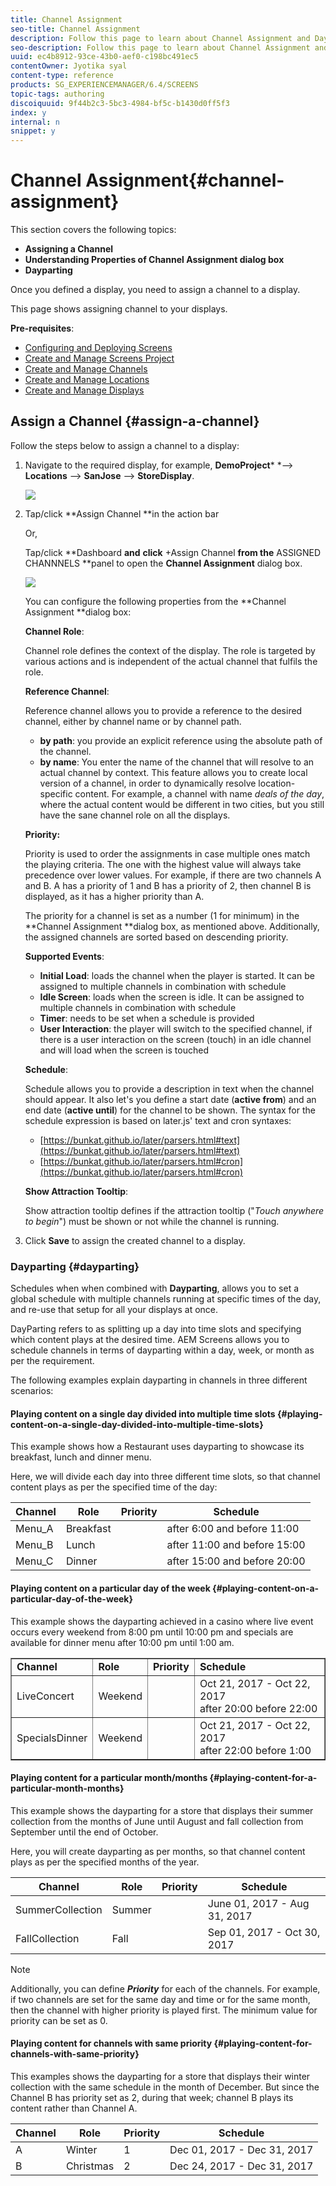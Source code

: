 ```yaml
---
title: Channel Assignment
seo-title: Channel Assignment
description: Follow this page to learn about Channel Assignment and Dayparting.
seo-description: Follow this page to learn about Channel Assignment and Dayparting.
uuid: ec4b8912-93ce-43b0-aef0-c198bc491ec5
contentOwner: Jyotika syal
content-type: reference
products: SG_EXPERIENCEMANAGER/6.4/SCREENS
topic-tags: authoring
discoiquuid: 9f44b2c3-5bc3-4984-bf5c-b1430d0ff5f3
index: y
internal: n
snippet: y
---
```


# Channel Assignment{#channel-assignment}

This section covers the following topics:

* **Assigning a Channel**
* **Understanding Properties of Channel Assignment dialog box**
* **Dayparting**

Once you defined a display, you need to assign a channel to a display.

This page shows assigning channel to your displays.

**Pre-requisites**:

* [Configuring and Deploying Screens](../../sites/deploying/using/configuring-screens-introduction.md)
* [Create and Manage Screens Project](../../screens/using/creating-a-screens-project.md)
* [Create and Manage Channels](../../screens/using/managing-channels.md)
* [Create and Manage Locations](../../screens/using/managing-locations.md)
* [Create and Manage Displays](../../screens/using/managing-displays.md)

## Assign a Channel {#assign-a-channel}

Follow the steps below to assign a channel to a display:

1. Navigate to the required display, for example, **DemoProject*** *--&gt; **Locations** --&gt; **SanJose** --&gt; **StoreDisplay**.

   ![](assets/screen_shot_2018-08-23at25359pm.png)

1. Tap/click **Assign Channel **in the action bar

   Or,

   Tap/click **Dashboard **and** **click** +Assign Channel **from the** ASSIGNED CHANNNELS **panel to open the **Channel Assignment** dialog box.

   ![](assets/screen_shot_2018-08-23at25938pm.png)

   You can configure the following properties from the **Channel Assignment **dialog box:

   **Channel Role**:

   Channel role defines the context of the display. The role is targeted by various actions and is independent of the actual channel that fulfils the role.

   **Reference Channel**:

   Reference channel allows you to provide a reference to the desired channel, either by channel name or by channel path.

    * **by path**: you provide an explicit reference using the absolute path of the channel.
    * **by name**: You enter the name of the channel that will resolve to an actual channel by context. This feature allows you to create local version of a channel, in order to dynamically resolve location-specific content. For example, a channel with name *deals of the day*, where the actual content would be different in two cities, but you still have the sane channel role on all the displays.

   **Priority:**

   Priority is used to order the assignments in case multiple ones match the playing criteria. The one with the highest value will always take precedence over lower values. For example, if there are two channels A and B. A has a priority of 1 and B has a priority of 2, then channel B is displayed, as it has a higher priority than A.

   The priority for a channel is set as a number (1 for minimum) in the **Channel Assignment **dialog box, as mentioned above. Additionally, the assigned channels are sorted based on descending priority.

   **Supported Events**:

    * **Initial Load**: loads the channel when the player is started. It can be assigned to multiple channels in combination with schedule
    * **Idle Screen**: loads when the screen is idle. It can be assigned to multiple channels in combination with schedule
    * **Timer**: needs to be set when a schedule is provided
    * **User Interaction**: the player will switch to the specified channel, if there is a user interaction on the screen (touch) in an idle channel and will load when the screen is touched

   **Schedule**:

   Schedule allows you to provide a description in text when the channel should appear. It also let's you define a start date (**active from**) and an end date (**active until**) for the channel to be shown. The syntax for the schedule expression is based on later.js' text and cron syntaxes:

    * [https://bunkat.github.io/later/parsers.html#text](https://bunkat.github.io/later/parsers.html#text)
    * [https://bunkat.github.io/later/parsers.html#cron](https://bunkat.github.io/later/parsers.html#cron)

   **Show Attraction Tooltip**:

   Show attraction tooltip defines if the attraction tooltip ("*Touch anywhere to begin*") must be shown or not while the channel is running.

1. Click **Save** to assign the created channel to a display.

### Dayparting {#dayparting}

Schedules when when combined with **Dayparting**, allows you to set a global schedule with multiple channels running at specific times of the day, and re-use that setup for all your displays at once.

DayParting refers to as splitting up a day into time slots and specifying which content plays at the desired time. AEM Screens allows you to schedule channels in terms of dayparting within a day, week, or month as per the requirement.

The following examples explain dayparting in channels in three different scenarios:

#### Playing content on a single day divided into multiple time slots {#playing-content-on-a-single-day-divided-into-multiple-time-slots}

This example shows how a Restaurant uses dayparting to showcase its breakfast, lunch and dinner menu.

Here, we will divide each day into three different time slots, so that channel content plays as per the specified time of the day: 

| **Channel** |**Role** |**Priority** |**Schedule** |
|---|---|---|---|
| Menu_A |Breakfast |  |after 6:00 and before 11:00 |
| Menu_B |Lunch |  |after 11:00 and before 15:00 |
| Menu_C |Dinner |  |after 15:00 and before 20:00 |

#### Playing content on a particular day of the week {#playing-content-on-a-particular-day-of-the-week}

This example shows the dayparting achieved in a casino where live event occurs every weekend from 8:00 pm until 10:00 pm and specials are available for dinner menu after 10:00 pm until 1:00 am.

<table border="1" cellpadding="1" cellspacing="0" width="100%"> 
 <tbody> 
  <tr> 
   <td><strong>Channel</strong></td> 
   <td><strong>Role</strong></td> 
   <td><strong>Priority</strong></td> 
   <td><strong>Schedule</strong></td> 
  </tr> 
  <tr> 
   <td>LiveConcert</td> 
   <td>Weekend</td> 
   <td> </td> 
   <td>Oct 21, 2017 - Oct 22, 2017 <br /> after 20:00 before 22:00</td> 
  </tr> 
  <tr> 
   <td>SpecialsDinner</td> 
   <td>Weekend</td> 
   <td> </td> 
   <td>Oct 21, 2017 - Oct 22, 2017 <br /> after 22:00 before 1:00</td> 
  </tr> 
 </tbody> 
</table>

#### Playing content for a particular month/months {#playing-content-for-a-particular-month-months}

This example shows the dayparting for a store that displays their summer collection from the months of June until August and fall collection from September until the end of October.

Here, you will create dayparting as per months, so that channel content plays as per the specified months of the year. 

| **Channel** |**Role** |**Priority** |**Schedule** |
|---|---|---|---|
| SummerCollection |Summer |  |June 01, 2017 - Aug 31, 2017 |
| FallCollection |Fall |  |Sep 01, 2017 - Oct 30, 2017 |

>[!NOTE]
>
>Additionally, you can define ***Priority*** for each of the channels. For example, if two channels are set for the same day and time or for the same month, then the channel with higher priority is played first. The minimum value for priority can be set as 0.

#### Playing content for channels with same priority {#playing-content-for-channels-with-same-priority}

This examples shows the dayparting for a store that displays their winter collection with the same schedule in the month of December. But since the Channel B has priority set as 2, during that week; channel B plays its content rather than Channel A.

| **Channel** |**Role** |**Priority** |**Schedule** |
|---|---|---|---|
| A |Winter |1 |Dec 01, 2017 - Dec 31, 2017 |
| B |Christmas |2 |Dec 24, 2017 - Dec 31, 2017 |

